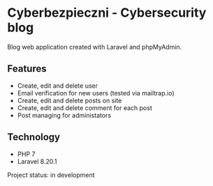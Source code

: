 # Cyberbezpieczni - Cybersecurity blog 
Blog web application created with Laravel and phpMyAdmin.

## Features
- Create, edit and delete user 
- Email verification for new users (tested via mailtrap.io)
- Create, edit and delete posts on site
- Create, edit and delete comment for each post
- Post managing for administators 

## Technology
- PHP 7
- Laravel 8.20.1

Project status: in development








